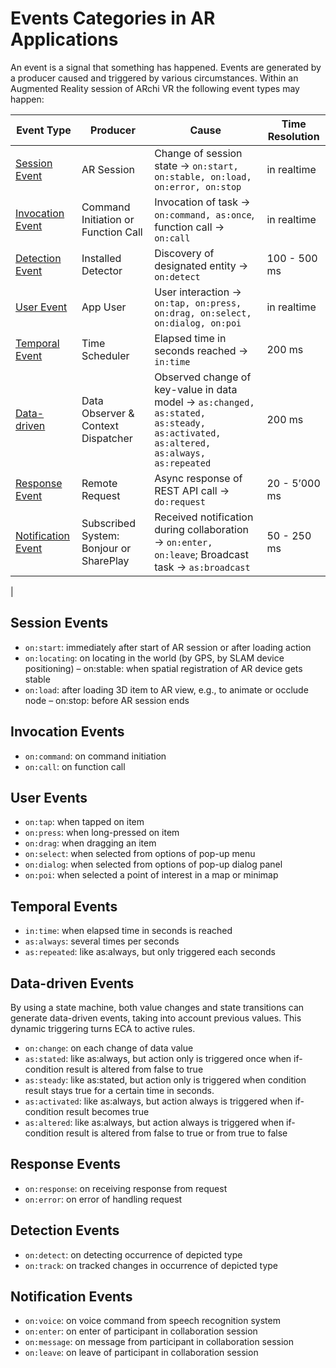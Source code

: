 # Events Categories in AR Applications

An event is a signal that something has happened. Events are generated by a producer caused and triggered by various circumstances.
Within an Augmented Reality session of ARchi VR the following event types may happen:

| Event Type	| Producer |	Cause	| Time Resolution |
|--- |--- |---|---|
| [Session Event](#session-events)	| AR Session	| Change of session state → `on:start, on:stable, on:load, on:error, on:stop`	| in realtime |
| [Invocation Event](#invocation-events)	| Command Initiation or Function Call	| Invocation of task → `on:command, as:once`, function call → `on:call`	| in realtime |
| [Detection Event](#detection-events)	| Installed Detector	| Discovery of designated entity → `on:detect`	| 100 - 500 ms |
| [User Event](#user-events)	| App User	| User interaction → `on:tap, on:press, on:drag, on:select, on:dialog, on:poi`	| in realtime |
| [Temporal Event](#temporal-events)	| Time Scheduler	| Elapsed time in seconds reached → `in:time`	| 200 ms |
| [Data-driven](#data-driven-events)	| Data Observer & Context Dispatcher	| Observed change of key-value in data model → `as:changed, as:stated, as:steady, as:activated, as:altered, as:always, as:repeated`	| 200 ms| 
| [Response Event](#response-events)	| Remote Request	| Async response of REST API call → `do:request`	| 20 - 5’000 ms| 
| [Notification Event](#notification-events)	| Subscribed System: Bonjour or SharePlay	| Received notification during collaboration → `on:enter, on:leave`; Broadcast task → `as:broadcast`	| 50 - 250 ms |
|


## Session Events

* `on:start`: immediately after start of AR session or after loading action
* `on:locating`: on locating in the world (by GPS, by SLAM device positioning) – on:stable: when spatial registration of AR device gets stable
* `on:load`: after loading 3D item to AR view, e.g., to animate or occlude node – on:stop: before AR session ends
  
## Invocation Events
* `on:command`: on command initiation 
* `on:call`: on function call
  
## User Events
* `on:tap`: when tapped on item
* `on:press`: when long-pressed on item
* `on:drag`: when dragging an item
* `on:select`: when selected from options of pop-up menu
* `on:dialog`: when selected from options of pop-up dialog panel 
* `on:poi`: when selected a point of interest in a map or minimap

## Temporal Events
* `in:time`: when elapsed time in seconds is reached
* `as:always`: several times per seconds
* `as:repeated`: like as:always, but only triggered each seconds

##  Data-driven Events
By using a state machine, both value changes and state transitions can generate data-driven events, taking into account previous values. This dynamic triggering turns ECA to active rules.
* `on:change`: on each change of data value
* `as:stated`: like as:always, but action only is triggered once when if-condition result is altered from false to true
* `as:steady`: like as:stated, but action only is triggered when condition result stays true for a certain time in seconds.
* `as:activated`: like as:always, but action always is triggered when if-condition result becomes true
* `as:altered`: like as:always, but action always is triggered when if-condition result is altered from false to true or from true to false

## Response Events
* `on:response`: on receiving response from request 
* `on:error`: on error of handling request

## Detection Events
* `on:detect`: on detecting occurrence of depicted type
* `on:track`: on tracked changes in occurrence of depicted type

## Notification Events
* `on:voice`: on voice command from speech recognition system
* `on:enter`: on enter of participant in collaboration session
* `on:message`: on message from participant in collaboration session 
* `on:leave`: on leave of participant in collaboration session

